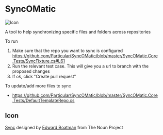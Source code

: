 SyncOMatic
==========

![Icon](https://raw.github.com/Particular/SyncOMatic/master/Icons/package_icon.png)

A tool to help synchronizing specific files and folders across repositories


To run 


1. Make sure that the repo you want to sync is configured https://github.com/Particular/SyncOMatic/blob/master/SyncOMatic.Core.Tests/SyncFixture.cs#L61
2. Run the relevant test case. This will give you a url to branch with the proposed changes
3. If ok, click "Create pull request"



To update/add more files to sync

* https://github.com/Particular/SyncOMatic/blob/master/SyncOMatic.Core.Tests/DefaultTemplateRepo.cs



## Icon 

<a href="http://thenounproject.com/term/sync/290/" target="_blank">Sync</a> designed by <a href="http://www.thenounproject.com/edward" target="_blank">Edward Boatman</a> from The Noun Project


